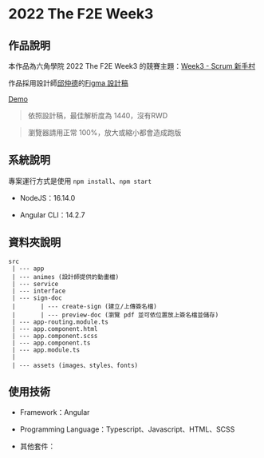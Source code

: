 # 2022 The F2E Week3

## 作品說明

本作品為六角學院 2022 The F2E Week3 的競賽主題：[Week3 - Scrum 新手村](https://2022.thef2e.com/news/week3)

作品採用設計師[邱仲德](https://2022.thef2e.com/users/12061549261446563754)的[Figma 設計稿](https://www.figma.com/file/kbtC7fpZWSjEAzeJmnsVO2/Scrum-%E6%96%B0%E6%89%8B%E6%9D%91?node-id=216%3A3183&t=L4sNGiRA8DW2fpAd-0)

[Demo](https://qazs10015.github.io/2022_F2E_w3/)

> 依照設計稿，最佳解析度為 1440，沒有RWD

> 瀏覽器請用正常 100%，放大或縮小都會造成跑版

## 系統說明

專案運行方式是使用 `npm install`、`npm start`

* NodeJS：16.14.0

* Angular CLI：14.2.7

## 資料夾說明

```
src
 | --- app
 | --- animes (設計師提供的動畫檔)
 | --- service 
 | --- interface 
 | --- sign-doc
 |       | --- create-sign (建立/上傳簽名檔)
 |       | --- preview-doc (瀏覽 pdf 並可依位置放上簽名檔並儲存)
 | --- app-routing.module.ts
 | --- app.component.html
 | --- app.component.scss
 | --- app.component.ts
 | --- app.module.ts
 |
 | --- assets (images、styles、fonts)
```

## 使用技術

* Framework：Angular

* Programming Language：Typescript、Javascript、HTML、SCSS

* 其他套件：

